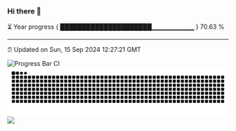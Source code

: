 ### Hi there 👋

⏳ Year progress { █████████████████████▁▁▁▁▁▁▁▁▁ } 70.63 %

---

⏰ Updated on Sun, 15 Sep 2024 12:27:21 GMT

![Progress Bar CI](https://github.com/liununu/liununu/workflows/Progress%20Bar%20CI/badge.svg)![](https://raw.githubusercontent.com/L1cardo/L1cardo/main/assets/github-contribution-grid-snake.svg)![](https://raw.githubusercontent.com/seesaws/seesaws/main/assets/github-contribution-grid-snake.svg)
